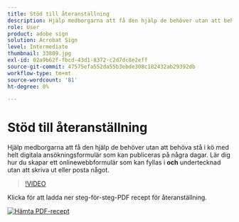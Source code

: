 ```yaml
---
title: Stöd till återanställning
description: Hjälp medborgarna att få den hjälp de behöver utan att behöva stå i linje med helt digitala ansökningsformulär som kan publiceras på några dagar
role: User
product: adobe sign
solution: Acrobat Sign
level: Intermediate
thumbnail: 33809.jpg
exl-id: 02a9b62f-fbcd-43d1-8372-c2d7dc8e2eff
source-git-commit: 47575efa552da55b3ebde308c182432ab29392db
workflow-type: tm+mt
source-wordcount: '81'
ht-degree: 0%

---
```


# Stöd till återanställning

Hjälp medborgarna att få den hjälp de behöver utan att behöva stå i kö med helt digitala ansökningsformulär som kan publiceras på några dagar. Lär dig hur du skapar ett onlinewebbformulär som kan fyllas i **och** undertecknad utan att skriva ut eller posta något.

>[!VIDEO](https://video.tv.adobe.com/v/33809?hidetitle=true)

Klicka för att ladda ner steg-för-steg-PDF recept för återanställning.

[![Hämta PDF-recept](../assets/acrobat_PDF_96.png)](../assets/UseCaseRecipe-EN-CreatingWebForms-Reemployment.pdf)
